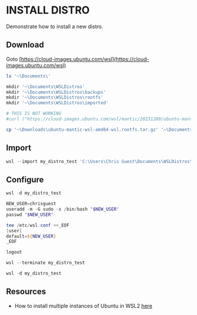 # INSTALL DISTRO

Demonstrate how to install a new distro.  

## Download

Goto [https://cloud-images.ubuntu.com/wsl](https://cloud-images.ubuntu.com/wsl)

```powershell
ls '~\Documents\'

mkdir '~\Documents\WSLDistros'
mkdir '~\Documents\WSLDistros\backups'
mkdir '~\Documents\WSLDistros\rootfs'
mkdir '~\Documents\WSLDistros\imported'

# THIS IS NOT WORKING
#curl ("https://cloud-images.ubuntu.com/wsl/mantic/20231209/ubuntu-mantic-wsl-amd64-wsl.rootfs.tar.gz") --output '~\Documents\WSLDistros\rootfs\ubuntu-mantic-wsl-amd64-wsl.rootfs.tar.gz.test'

cp '~\Downloads\ubuntu-mantic-wsl-amd64-wsl.rootfs.tar.gz' '~\Documents\WSLDistros\rootfs\'
```

## Import

```powershell
wsl --import my_distro_test 'C:\Users\Chris Guest\Documents\WSLDistros\imported\my_distro_test' 'C:\Users\Chris Guest\Documents\WSLDistros\rootfs\ubuntu-mantic-wsl-amd64-wsl.rootfs.tar.gz'
```

## Configure

```powershell
wsl -d my_distro_test

NEW_USER=chrisguest
useradd -m -G sudo -s /bin/bash "$NEW_USER"
passwd "$NEW_USER"

tee /etc/wsl.conf <<_EOF
[user]
default=${NEW_USER}
_EOF

logout

wsl --terminate my_distro_test

wsl -d my_distro_test
```


## Resources

* How to install multiple instances of Ubuntu in WSL2 [here](https://cloudbytes.dev/snippets/how-to-install-multiple-instances-of-ubuntu-in-wsl2)  
